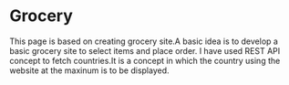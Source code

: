 # Grocery
This page is based on creating grocery site.A basic idea is to develop a basic grocery site to select items and place order.
I have used REST API concept to fetch countries.It is a concept in which the country using the website at the maxinum is to be displayed.
